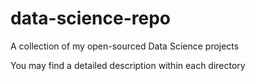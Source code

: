 # data-science-repo
A collection of my open-sourced Data Science projects

You may find a detailed description within each directory
